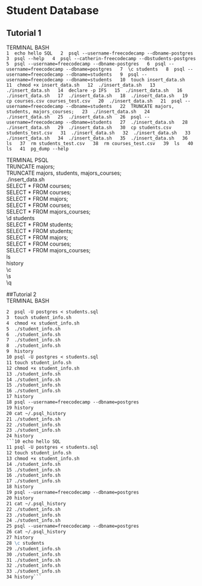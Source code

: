 # Student Database

## Tutorial 1
TERMINAL BASH  
    ```1  echo hello SQL  
    2  psql --username-freecodecamp --dbname-postgres  
    3  psql --help  
    4  psql --catherin-freecodecamp --dbstudents-postgres  
    5  psql --username=freecodecamp --dbname-postgres  
    6  psql --username=freecodecamp --dbname=postgres  
    7  \c students  
    8  psql --username=freecodecamp --dbname=students  
    9  psql --username=freecodecamp --dbname=students  
   10  touch insert_data.sh  
   11  chmod +x insert_data.sh  
   12  ./insert_data.sh  
   13  ./insert_data.sh  
   14  declare -p IFS  
   15  ./insert_data.sh  
   16  ./insert_data.sh  
   17  ./insert_data.sh  
   18  ./insert_data.sh  
   19  cp courses.csv courses_test.csv  
   20  ./insert_data.sh  
   21  psql --username=freecodecamp --dbname=students  
   22  TRUNCATE majors, students, majors_courses;  
   23  ./insert_data.sh  
   24  ./insert_data.sh  
   25  ./insert_data.sh  
   26  psql --username=freecodecamp --dbname=students  
   27  ./insert_data.sh  
   28  ./insert_data.sh  
   29  ./insert_data.sh  
   30  cp students.csv students_test.csv  
   31  ./insert_data.sh  
   32  ./insert_data.sh  
   33  ./insert_data.sh  
   34  ./insert_data.sh  
   35  ./insert_data.sh  
   36  ls  
   37  rm students_test.csv  
   38  rm courses_test.csv  
   39  ls  
   40  ls  
   41  pg_dump --help```  
   
TERMINAL PSQL  
  TRUNCATE majors;  
  TRUNCATE majors, students, majors_courses;  
  ./insert_data.sh  
  SELECT * FROM courses;  
  SELECT * FROM courses;  
  SELECT * FROM majors;  
  SELECT * FROM courses;  
  SELECT * FROM majors_courses;  
  \d students  
  SELECT * FROM students;  
  SELECT * FROM students;  
  SELECT * FROM majors;  
  SELECT * FROM courses;  
  SELECT * FROM majors_courses;  
  ls  
  history  
  \c  
  \s  
  \q  

  ##Tutorial 2  
  TERMINAL BASH  
 ```1  echo hello SQL  
2  psql -U postgres < students.sql  
3  touch student_info.sh  
4  chmod +x student_info.sh  
5  ./student_info.sh  
6  ./student_info.sh  
7  ./student_info.sh  
8  ./student_info.sh  
9  history  
10 psql -U postgres < students.sql
11 touch student_info.sh
12 chmod +x student_info.sh
13 ./student_info.sh
14 ./student_info.sh
15 ./student_info.sh
16 ./student_info.sh
17 history
18 psql --username=freecodecamp --dbname=postgres
19 history
20 cat ~/.psql_history
21 ./student_info.sh
22 ./student_info.sh
23 ./student_info.sh
24 history
```10 echo hello SQL
11 psql -U postgres < students.sql
12 touch student_info.sh
13 chmod +x student_info.sh
14 ./student_info.sh
15 ./student_info.sh
16 ./student_info.sh
17 ./student_info.sh
18 history
19 psql --username=freecodecamp --dbname=postgres
20 history
21 cat ~/.psql_history
22 ./student_info.sh
23 ./student_info.sh
24 ./student_info.sh
25 psql --username=freecodecamp --dbname=postgres
26 cat ~/.psql_history
27 history
28 \c students
29 ./student_info.sh
30 ./student_info.sh
31 ./student_info.sh
32 ./student_info.sh
33 ./student_info.sh
34 history```

  

